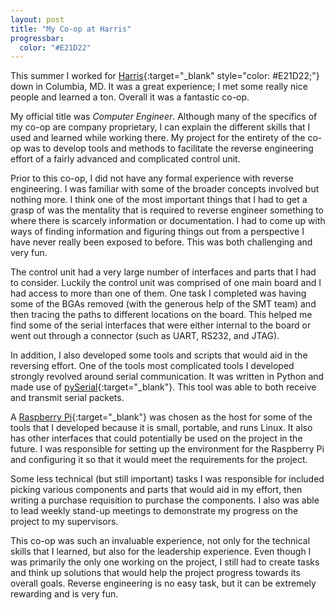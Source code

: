 ```yaml
---
layout: post
title: "My Co-op at Harris"
progressbar:
  color: "#E21D22"
---
```


This summer I worked for [Harris](https://www.harris.com/){:target="_blank" style="color: #E21D22;"} down in Columbia, MD.
It was a great experience; I met some really nice people and learned a ton. Overall it was a fantastic co-op.

<!--more-->

My official title was *Computer Engineer*. Although many of the specifics of my co-op are company proprietary, 
I can explain the different skills that I used and learned while working there.
My project for the entirety of the co-op was to develop tools and methods to facilitate the reverse engineering effort of a fairly
advanced and complicated control unit.

Prior to this co-op, I did not have any formal experience with reverse engineering. I was familiar with some of the broader concepts
involved but nothing more. I think one of the most important things that I had to get a grasp of was the mentality that is required to
reverse engineer something to where there is scarcely information or documentation. I had to come up with ways of finding information
and figuring things out from a perspective I have never really been exposed to before. This was both challenging and very fun.

The control unit had a very large number of interfaces and parts that I had to consider. Luckily the control unit was comprised of
one main board and I had access to more than one of them. One task I completed was having some of the BGAs removed (with the
generous help of the SMT team) and then tracing the paths to different locations on the board. This helped me find some of the serial
interfaces that were either internal to the board or went out through a connector (such as UART, RS232, and JTAG).

In addition, I also developed some tools and scripts that would aid in the reversing effort. One of the tools most complicated tools I developed strongly
revolved around serial communication. It was written in Python and made use of [pySerial](https://pythonhosted.org/pyserial/){:target="_blank"}.
This tool was able to both receive and transmit serial packets.

A [Raspberry Pi](https://www.raspberrypi.org/){:target="_blank"} was chosen as the host for some of the tools that I developed because
it is small, portable, and runs Linux. It also has other interfaces that could potentially be used on the project in the future. I was
responsible for setting up the environment for the Raspberry Pi and configuring it so that it would meet the requirements for the project.

Some less technical (but still important) tasks I was responsible for included picking various components and parts that would aid in my effort,
then writing a purchase requisition to purchase the components. I also was able to lead weekly stand-up meetings to demonstrate my
progress on the project to my supervisors.

This co-op was such an invaluable experience, not only for the technical skills that I learned, but also for the leadership experience.
Even though I was primarily the only one working on the project, I still had to create tasks and think up solutions that would
help the project progress towards its overall goals. Reverse engineering is no easy task, but it can be extremely rewarding and is very fun.
